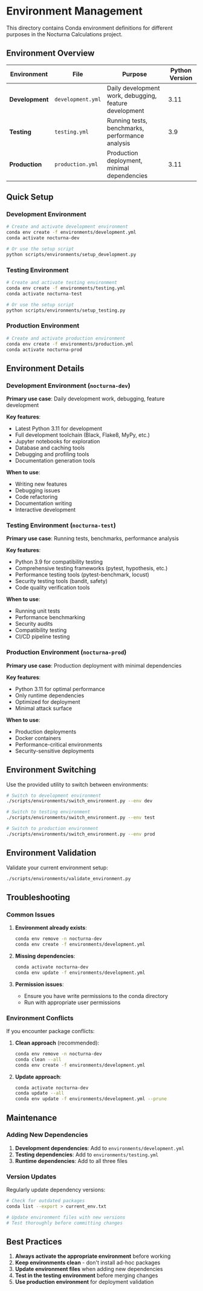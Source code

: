 # Environment Management

This directory contains Conda environment definitions for different purposes in the Nocturna Calculations project.

## Environment Overview

| Environment | File | Purpose | Python Version |
|-------------|------|---------|----------------|
| **Development** | `development.yml` | Daily development work, debugging, feature development | 3.11 |
| **Testing** | `testing.yml` | Running tests, benchmarks, performance analysis | 3.9 |
| **Production** | `production.yml` | Production deployment, minimal dependencies | 3.11 |

## Quick Setup

### Development Environment
```bash
# Create and activate development environment
conda env create -f environments/development.yml
conda activate nocturna-dev

# Or use the setup script
python scripts/environments/setup_development.py
```

### Testing Environment
```bash
# Create and activate testing environment
conda env create -f environments/testing.yml
conda activate nocturna-test

# Or use the setup script
python scripts/environments/setup_testing.py
```

### Production Environment
```bash
# Create and activate production environment
conda env create -f environments/production.yml
conda activate nocturna-prod
```

## Environment Details

### Development Environment (`nocturna-dev`)
**Primary use case**: Daily development work, debugging, feature development

**Key features**:
- Latest Python 3.11 for development
- Full development toolchain (Black, Flake8, MyPy, etc.)
- Jupyter notebooks for exploration
- Database and caching tools
- Debugging and profiling tools
- Documentation generation tools

**When to use**:
- Writing new features
- Debugging issues
- Code refactoring
- Documentation writing
- Interactive development

### Testing Environment (`nocturna-test`)
**Primary use case**: Running tests, benchmarks, performance analysis

**Key features**:
- Python 3.9 for compatibility testing
- Comprehensive testing frameworks (pytest, hypothesis, etc.)
- Performance testing tools (pytest-benchmark, locust)
- Security testing tools (bandit, safety)
- Code quality verification tools

**When to use**:
- Running unit tests
- Performance benchmarking
- Security audits
- Compatibility testing
- CI/CD pipeline testing

### Production Environment (`nocturna-prod`)
**Primary use case**: Production deployment with minimal dependencies

**Key features**:
- Python 3.11 for optimal performance
- Only runtime dependencies
- Optimized for deployment
- Minimal attack surface

**When to use**:
- Production deployments
- Docker containers
- Performance-critical environments
- Security-sensitive deployments

## Environment Switching

Use the provided utility to switch between environments:

```bash
# Switch to development environment
./scripts/environments/switch_environment.py --env dev

# Switch to testing environment
./scripts/environments/switch_environment.py --env test

# Switch to production environment
./scripts/environments/switch_environment.py --env prod
```

## Environment Validation

Validate your current environment setup:

```bash
./scripts/environments/validate_environment.py
```

## Troubleshooting

### Common Issues

1. **Environment already exists**:
   ```bash
   conda env remove -n nocturna-dev
   conda env create -f environments/development.yml
   ```

2. **Missing dependencies**:
   ```bash
   conda activate nocturna-dev
   conda env update -f environments/development.yml
   ```

3. **Permission issues**:
   - Ensure you have write permissions to the conda directory
   - Run with appropriate user permissions

### Environment Conflicts

If you encounter package conflicts:

1. **Clean approach** (recommended):
   ```bash
   conda env remove -n nocturna-dev
   conda clean --all
   conda env create -f environments/development.yml
   ```

2. **Update approach**:
   ```bash
   conda activate nocturna-dev
   conda update --all
   conda env update -f environments/development.yml --prune
   ```

## Maintenance

### Adding New Dependencies

1. **Development dependencies**: Add to `environments/development.yml`
2. **Testing dependencies**: Add to `environments/testing.yml`
3. **Runtime dependencies**: Add to all three files

### Version Updates

Regularly update dependency versions:

```bash
# Check for outdated packages
conda list --export > current_env.txt

# Update environment files with new versions
# Test thoroughly before committing changes
```

## Best Practices

1. **Always activate the appropriate environment** before working
2. **Keep environments clean** - don't install ad-hoc packages
3. **Update environment files** when adding new dependencies
4. **Test in the testing environment** before merging changes
5. **Use production environment** for deployment validation 